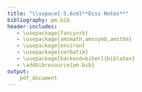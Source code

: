 ```yaml
---
title: "\\vspace{-5.6cm}**Diss Notes**"
bibliography: pm.bib
header-includes:
   - \usepackage{fancyvrb}
   - \usepackage{amsmath,amssymb,amsthm}
   - \usepackage{environ}
   - \usepackage{verbatim}
   - \usepackage[backend=biber]{biblatex}
   - \addbibresource{pm.bib}
output:
    pdf_document
---
```



